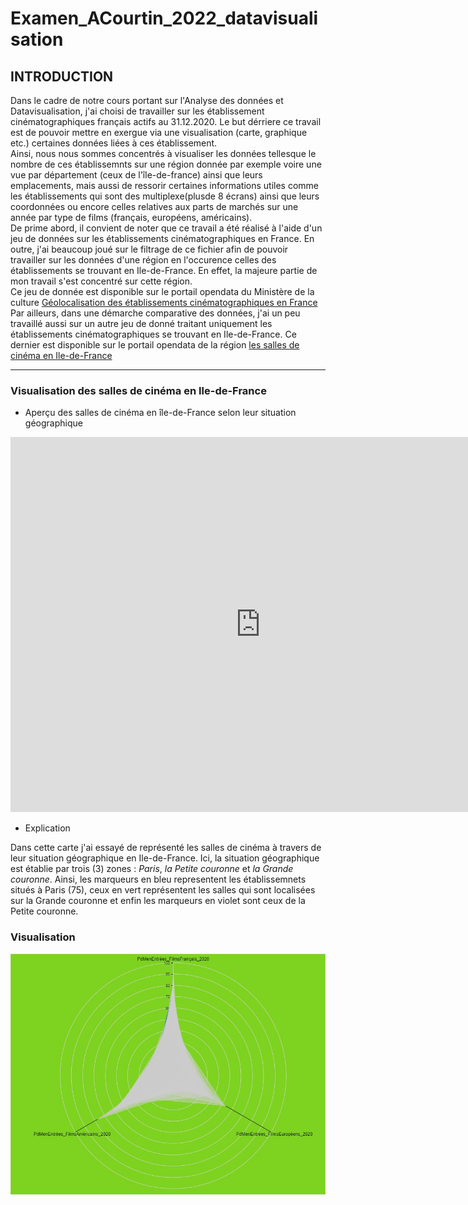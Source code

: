 # Examen_ACourtin_2022_datavisualisation

## INTRODUCTION

Dans le cadre de notre cours portant sur l'Analyse des données et Datavisualisation, j'ai choisi de travailler sur les établissement cinématographiques français actifs au 31.12.2020. Le but dérriere ce travail est de pouvoir mettre en exergue via une visualisation (carte, graphique etc.) certaines données liées à ces établissement.   
Ainsi, nous nous sommes concentrés à visualiser les données tellesque le nombre de ces établissemnts sur une région donnée par exemple voire une vue par département (ceux de l'île-de-france) ainsi que leurs emplacements, mais aussi de ressorir certaines informations utiles comme les établissements qui sont des multiplexe(plusde 8 écrans) ainsi que leurs coordonnées ou encore celles relatives aux parts de marchés sur une année par type de films (français, européens, américains).   
De prime abord, il convient de noter que ce travail a été réalisé à l'aide d'un jeu de données sur les établissements cinématographiques en France. En outre, j'ai beaucoup joué sur le filtrage de ce fichier afin de pouvoir travailler sur les données d'une région en l'occurence celles des établissements se trouvant en Ile-de-France. En effet, la majeure partie de mon travail s'est concentré sur cette région.  
Ce jeu de donnée est disponible sur le portail opendata du Ministère de la culture [Géolocalisation des établissements cinématographiques en France](https://data.culture.gouv.fr/explore/dataset/etablissements-cinematographiques/information/?dataChart=eyJxdWVyaWVzIjpbeyJjaGFydHMiOlt7InR5cGUiOiJjb2x1bW4iLCJmdW5jIjoiQ09VTlQiLCJzY2llbnRpZmljRGlzcGxheSI6dHJ1ZSwiY29sb3IiOiIjOGRhMGNiIn1dLCJ4QXhpcyI6InJlZ2lvbl9hZG1pbmlzdHJhdGl2ZSIsIm1heHBvaW50cyI6NTAsInNvcnQiOiIiLCJjb25maWciOnsiZGF0YXNldCI6ImV0YWJsaXNzZW1lbnRzLWNpbmVtYXRvZ3JhcGhpcXVlcyIsIm9wdGlvbnMiOnt9fX1dLCJ0aW1lc2NhbGUiOiIiLCJkaXNwbGF5TGVnZW5kIjp0cnVlLCJhbGlnbk1vbnRoIjp0cnVlfQ%3D%3D&location=5,46.53754,2.40395)  
Par ailleurs, dans une démarche comparative des données, j'ai un peu travaillé aussi sur un autre jeu de donné traitant uniquement les établissements cinématographiques se trouvant en Ile-de-France. Ce dernier est disponible sur le portail opendata de la région [les salles de cinéma en Ile-de-France ](https://data.iledefrance.fr/explore/dataset/les_salles_de_cinemas_en_ile-de-france/information/?location=10,49.07117,2.34764&basemap=jawg.streets)   
******
### Visualisation des salles de cinéma en Ile-de-France    
- Aperçu des salles de cinéma en île-de-France selon leur situation géographique  
 
<iframe frameborder="0" width="800" height="600" src="https://data.opendatasoft.com/map/embed/sallescinematographiques_iledefrance/?&static=false&scrollWheelZoom=false"></iframe>   

- Explication   

Dans cette carte j'ai essayé de représenté les salles de cinéma à travers de leur situation géographique en Ile-de-France. Ici, la situation géographique est établie par trois (3) zones : *Paris*, *la Petite couronne* et *la Grande couronne*. Ainsi, les marqueurs en bleu representent les établissemnets situés à Paris (75), ceux en vert représentent les salles qui sont localisées sur la Grande couronne et enfin les marqueurs en violet sont ceux de la Petite couronne.  

### Visualisation   
![Part de marché des films pour les cinémas localisés en Ile-de-France](https://github.com/BA199/examen_BA_infoviz_2022/blob/main/PdmFilms_2020_IDF.jpg)   

  
